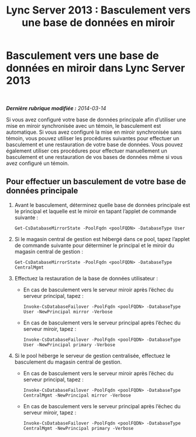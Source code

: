 ﻿---
title: 'Lync Server 2013 : Basculement vers une base de données en miroir'
TOCTitle: Basculement vers une base de données en miroir
ms:assetid: 70185476-e3d4-440a-9316-fa24b226343e
ms:mtpsurl: https://technet.microsoft.com/fr-fr/library/JJ204991(v=OCS.15)
ms:contentKeyID: 49297641
ms.date: 05/20/2016
mtps_version: v=OCS.15
ms.translationtype: HT
---

# Basculement vers une base de données en miroir dans Lync Server 2013

 

_**Dernière rubrique modifiée :** 2014-03-14_

Si vous avez configuré votre base de données principale afin d’utiliser une mise en miroir synchronisée avec un témoin, le basculement est automatique. Si vous avez configuré la mise en miroir synchronisée sans témoin, vous pouvez utiliser les procédures suivantes pour effectuer un basculement et une restauration de votre base de données. Vous pouvez également utiliser ces procédures pour effectuer manuellement un basculement et une restauration de vos bases de données même si vous avez configuré un témoin.

## Pour effectuer un basculement de votre base de données principale

1.  Avant le basculement, déterminez quelle base de données principale est le principal et laquelle est le miroir en tapant l’applet de commande suivante :
    
        Get-CsDatabaseMirrorState -PoolFqdn <poolFQDN> -DatabaseType User

2.  Si le magasin central de gestion est hébergé dans ce pool, tapez l’applet de commande suivante pour déterminer le principal et le miroir du magasin central de gestion :
    
        Get-CsDatabaseMirrorState -PoolFqdn <poolFQDN> -DatabaseType CentralMgmt

3.  Effectuez la restauration de la base de données utilisateur :
    
      - En cas de basculement vers le serveur miroir après l’échec du serveur principal, tapez :
        
            Invoke-CsDatabaseFailover -PoolFqdn <poolFQDN> -DatabaseType User -NewPrincipal mirror -Verbose
    
      - En cas de basculement vers le serveur principal après l’échec du serveur miroir, tapez :
        
            Invoke-CsDatabaseFailover -PoolFqdn <poolFQDN> -DatabaseType User -NewPrincipal primary -Verbose

4.  Si le pool héberge le serveur de gestion centralisée, effectuez le basculement du magasin central de gestion.
    
      - En cas de basculement vers le serveur miroir après l’échec du serveur principal, tapez :
        
            Invoke-CsDatabaseFailover -PoolFqdn <poolFQDN> -DatabaseType CentralMgmt -NewPrincipal mirror -Verbose
    
      - En cas de basculement vers le serveur principal après l’échec du serveur miroir, tapez :
        
            Invoke-CsDatabaseFailover -PoolFqdn <poolFQDN> -DatabaseType CentralMgmt -NewPrincipal primary -Verbose

